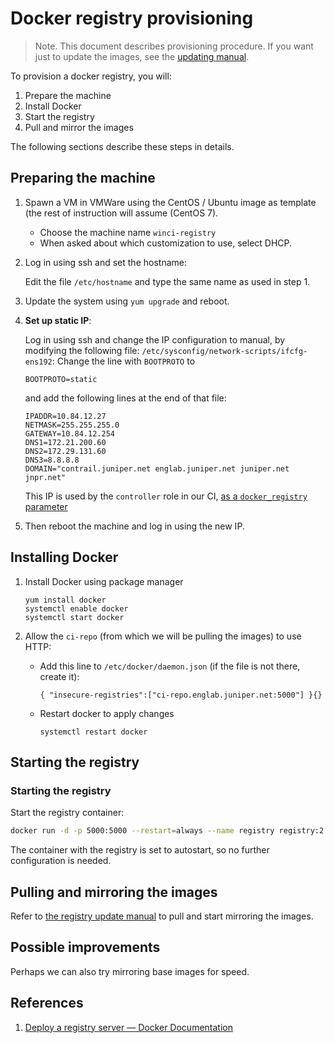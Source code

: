 # Docker registry provisioning

> Note. This document describes provisioning procedure.
> If you want just to update the images, see the [updating manual][winci-registry-update].

To provision a docker registry, you will:

1. Prepare the machine
2. Install Docker
3. Start the registry
4. Pull and mirror the images

The following sections describe these steps in details.

## Preparing the machine

1.  Spawn a VM in VMWare using the CentOS / Ubuntu image as template (the rest of instruction will assume (CentOS 7).
    * Choose the machine name `winci-registry`
    * When asked about which customization to use, select DHCP.

2.  Log in using ssh and set the hostname:

    Edit the file `/etc/hostname` and type the same name as used in step 1.

3.  Update the system using `yum upgrade` and reboot.

4.  **Set up static IP**:

    Log in using ssh and change the IP configuration to manual, by modifying the following file:
    `/etc/sysconfig/network-scripts/ifcfg-ens192`: Change the line with `BOOTPROTO` to

        BOOTPROTO=static

    and add the following lines at the end of that file:

        IPADDR=10.84.12.27
        NETMASK=255.255.255.0
        GATEWAY=10.84.12.254
        DNS1=172.21.200.60
        DNS2=172.29.131.60
        DNS3=8.8.8.8
        DOMAIN="contrail.juniper.net englab.juniper.net juniper.net jnpr.net"

    This IP is used by the `controller` role in our CI,
    [as a `docker_registry` parameter][controller-docker-registry-param]

5.  Then reboot the machine and log in using the new IP.

[controller-docker-registry-param]: https://github.com/Juniper/contrail-windows-ci/blob/development/ansible/roles/controller/defaults/main.yml#L1

## Installing Docker

1.  Install Docker using package manager

        yum install docker
        systemctl enable docker
        systemctl start docker

2.  Allow the `ci-repo` (from which we will be pulling the images) to use HTTP:

    *   Add this line to `/etc/docker/daemon.json` (if the file is not there, create it):

            { "insecure-registries":["ci-repo.englab.juniper.net:5000"] }{}

    *   Restart docker to apply changes

            systemctl restart docker

## Starting the registry


### Starting the registry

Start the registry container:

```bash
docker run -d -p 5000:5000 --restart=always --name registry registry:2
```

The container with the registry is set to autostart, so no further
configuration is needed.

## Pulling and mirroring the images

Refer to [the registry update manual][winci-registry-update] to pull and start mirroring the images.

## Possible improvements

Perhaps we can also try mirroring base images for speed.

## References

1. [Deploy a registry server — Docker Documentation][docker-registry-deploying]

[docker-registry-deploying]: https://docs.docker.com/registry/deploying/
[winci-registry-update]: Update_private_docker_registry.md
